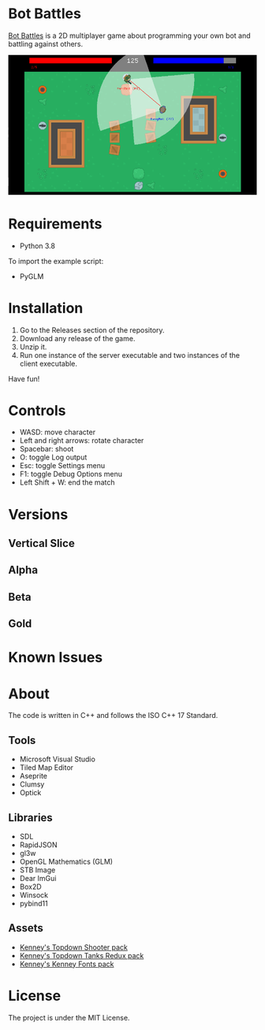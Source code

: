 # Bot Battles
[Bot Battles](https://github.com/Sandruski/bot-battles) is a 2D multiplayer game about programming your own bot and battling against others.

![in_game](https://github.com/Sandruski/bot-battles/blob/master/in_game.png)

# Requirements
- Python 3.8

To import the example script:
- PyGLM

# Installation
1. Go to the Releases section of the repository.
2. Download any release of the game.
3. Unzip it.
4. Run one instance of the server executable and two instances of the client executable.

Have fun!

# Controls
- WASD: move character
- Left and right arrows: rotate character
- Spacebar: shoot
- O: toggle Log output
- Esc: toggle Settings menu
- F1: toggle Debug Options menu
- Left Shift + W: end the match

# Versions
## Vertical Slice
## Alpha
## Beta
## Gold

# Known Issues

# About
The code is written in C++ and follows the ISO C++ 17 Standard.

## Tools
- Microsoft Visual Studio
- Tiled Map Editor
- Aseprite
- Clumsy
- Optick

## Libraries
- SDL
- RapidJSON
- gl3w
- OpenGL Mathematics (GLM)
- STB Image
- Dear ImGui
- Box2D
- Winsock
- pybind11

## Assets
- [Kenney's Topdown Shooter pack](https://www.kenney.nl/assets/topdown-shooter)
- [Kenney's Topdown Tanks Redux pack](https://www.kenney.nl/assets/topdown-tanks-redux)
- [Kenney's Kenney Fonts pack](https://www.kenney.nl/assets/kenney-fonts)

# License
The project is under the MIT License.